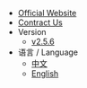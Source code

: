 * [Official Website](https://www.hotdb.com)
* [Contract Us](mailto:service@hotdb.com)
* Version
  * [v2.5.6](/en/latest/) 
* 语言 / Language
  * [中文](/zh/latest/)
  * [English](/en/latest/)
